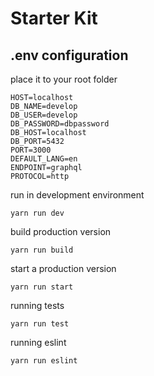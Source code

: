 # Starter Kit

## .env configuration
place it to your root folder

```
HOST=localhost
DB_NAME=develop
DB_USER=develop
DB_PASSWORD=dbpassword
DB_HOST=localhost
DB_PORT=5432
PORT=3000
DEFAULT_LANG=en
ENDPOINT=graphql
PROTOCOL=http
```

run in development environment

`yarn run dev`

build production version

`yarn run build`

start a production version

`yarn run start`

running tests

`yarn run test`

running eslint

`yarn run eslint`
